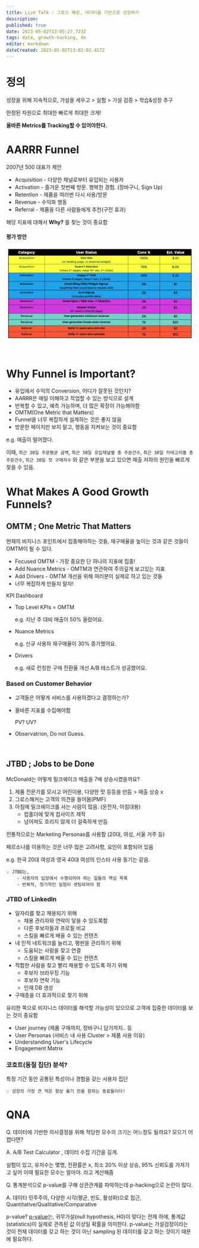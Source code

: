 ```yaml
---
title: Live Talk : 그로스 해킹, 데이터를 기반으로 성장하기
description: 
published: true
date: 2023-05-02T13:05:27.723Z
tags: data, growth-hacking, da
editor: markdown
dateCreated: 2023-05-02T13:02:02.457Z
---
```


# 정의

성장을 위해 지속적으로, 가설을 세우고 > 실험 > 가설 검증 > 학습&성장 추구

한정된 자원으로 최대한 빠르게 최대한 크게!

**올바른 Metrics를 Tracking할 수 있어야한다.**

# AARRR Funnel

2007년 500 대표가 제안

- Acquisition - 다양한 채널로부터 유입되는 사용자
- Activation - 즐거운 첫번째 방문. 행복한 경험. (장바구니, Sign Up)
- Retention - 제품을 여러번 다시 사용/방문
- Revenue - 수익화 행동
- Referral - 제품을 다른 사람들에게 추천(구전 효과)

해당 지표에 대해서 **Why?** 를 찾는 것이 중요함
<br>
#### 평가 방안
![aarrr.png](/aarrr.png)

<br>

# Why Funnel is Important?

- 유입에서 수익의 Conversion, 어디가 잘못된 것인지?
- AARRR은 매일 이해하고 작업할 수 있는 방식으로 설계
- 반복할 수 있고, 예측 가능하며, 더 많은 확장이 가능해야함
- OMTM(One Metric that Matters)
- Funnel을 너무 복잡하게 설계하는 것은 좋지 않음
- 방문한 페이지만 보지 말고, 행동을 지켜보는 것이 중요함

e.g. 매출이 떨어졌다.

이때, `최근 30일 주문평균 금액`, `최근 30일 유입채널별 총 주문건수`, `최근 30일 카테고리별 총 주문건수`, `최근 30일 첫 구매자수` 와 같은 부분을 보고 있으면 매출 저하의 원인을 빠르게 찾을 수 있음.
<br>

# What Makes A Good Growth Funnels?

## OMTM ; One Metric That Matters

현재의 비지니스 포인트에서 집중해야하는 것들, 재구매율을 높이는 것과 같은 것들이 OMTM이 될 수 있다.

- Focused OMTM - 가장 중요한 단 하나의 지표에 집중!
- Add Nuance Metrics - OMTM과 연관하여 주의깊게 보고있는 지표
- Add Drivers - OMTM 개선을 위해 여러분이 실제로 하고 있는 것들
- 너무 복잡하게 만들지 말자!

KPI Dashboard

- Top Level KPIs = OMTM
    
    e.g. 지난 주 대비 매출이 50% 올랐어요.
    
- Nuance Metrics
    
    e.g. 신규 사용자 재구매율이 30% 증가했어요.
    
- Drivers
    
    e.g. 새로 런칭한 구매 전환율 개선 A/B 테스트가 성공했어요.
    

### Based on Customer Behavior

- 고객들은 어떻게 서비스를 사용하겠다고 결정하는가?
- 올바른 지표를 수집해야함
    
    PV? UV?
    
- Observatrion, Do not Guess.
<br>

## JTBD ; Jobs to be Done

McDonald는 어떻게 밀크쉐이크 매출을 7배 상승시켰을까요?

1. 제품 전문가를 모시고 어린이용, 다양한 맛 등등을 만듬 > 매출 상승 x
2. 그로스해커는 고객의 의견을 들어봄(PMF)
3. 아침에 밀크쉐이크를 사는 사람이 많음. (운전자, 아침대용)
    - 컵홀더에 맞게 컵사이즈 제작
    - 넘어져도 흐리지 않게 더 걸죽하게 만듬

전통적으로는 Marketing Personas를 사용함 (20대, 여성, 서울 거주 등)

페르소나를 이용하는 것은 너무 많은 고려사항, 요인이 포함되어 있음

e.g. 한국 20대 여성과 영국 40대 여성의 인스타 사용 동기는 같음.

```
💡 JTBD는,
	- 사용자의 입장에서 수행되어야 하는 일들의 핵심 목록
	- 반복적, 정기적인 실험이 셋팅되어야 함
```

### JTBD of LinkedIn

- 일자리를 찾고 채용되기 위해
    - 채용 관리자와 연락이 닿을 수 있도록함
    - 다른 후보자들과 프로필 비교
    - 스킬을 빠르게 배울 수 있는 컨텐츠
- 내 인적 네트워크를 늘리고, 평판을 관리하기 위해
    - 도움되는 사람을 찾고 연결
    - 스킬을 빠르게 배울 수 있는 컨텐츠
- 적합한 사람을 찾고 빨리 채용할 수 있도록 하기 위해
    - 후보자 브라우징 기능
    - 후보자 연락 기능
    - 인재 DB 생성
- 구매층을 더 효과적으로 찾기 위해

유리한 쪽으로 비지니스 데이터를 해석할 가능성이 있으므로 고객에 집중한 데이터를 보는 것이 중요함 

- User journey (제품 구매까지, 장바구니 담기까지.. 등
- User Personas (서비스 내 사용 Cluster > 제품 사용 이유)
- Understanding User's Lifecycle
- Engagement Matrix

### 코호트(동질 집단) 분석?

특정 기간 동안 공통된 특성이나 경험을 갖는 사용자 집단

```
💡 성장의 가장 큰 적은 항상 옳기 만을 원하는 동료들이다!
```
# QNA
Q. 데이터에 기반한 의사결정을 위해 적당한 모수의 크기는 어느정도 될까요? 모으기 어렵다면?

A. A/B Test Calculator , 데이터 수집 기간을 길게.

실험이 있고, 유저수는 몇명, 전환률은 x, 최소 20% 이상 상승, 95% 신뢰도를 가져가고 싶어 이때 필요한 모수는 얼마야. 라고 계산해줌

Q. 통계분석으로 p-value를 구해 상관관계를 파악하는데 p-hacking으로 논란이 많다.

A. 데이터 민주주의, 다양한 시각(평균, 빈도, 활성화)으로 접근, Quantitative/Qualitative/Comparative

p-value? [p-value](https://adnoctum.tistory.com/332)는, 귀무가설(null hypothesis, H0)이 맞다는 전제 하에, 통계값(statistics)이 실제로 관측된 값 이상일 확률을 의미한다. p-value는 가설검정이라는 것이 전체 데이터를 갖고 하는 것이 아닌 sampling 된 데이터를 갖고 하는 것이기 때문에 필요하다.